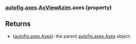 ### [autofig](autofig.md).[axes](autofig.axes.md).[AxViewAzim](autofig.axes.AxViewAzim.md).axes (property)




Returns
--------
* ([autofig.axes.Axes](autofig.axes.Axes.md)): the parent [autofig.axes.Axes](autofig.axes.Axes.md) object.

